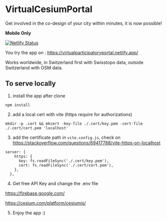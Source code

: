 # VirtualCesiumPortal

Get involved in the co-design of your city within minutes, it is now possible!

**Mobile Only**

[![Netlify Status](https://api.netlify.com/api/v1/badges/236c806f-34bf-4efa-a88b-298b4a929a48/deploy-status)](https://app.netlify.com/sites/virtualparticipatoryportal/deploys)

You try the app on : https://virtualparticipatoryportal.netlify.app/

Works worldwide, in Switzerland first with Swisstopo data, outside Switzerland with OSM data.


## To serve locally

1) install the app after clone 
```
npm install
```


2) add a local cert with vite (https require for authorizations)
```
mkdir -p .cert && mkcert -key-file ./.cert/key.pem -cert-file ./.cert/cert.pem 'localhost'
```


3) add the certificate path in `vite.config.js`, check on https://stackoverflow.com/questions/69417788/vite-https-on-localhost
```
server: {
    https: {
      key: fs.readFileSync('./.cert/key.pem'),
      cert: fs.readFileSync('./.cert/cert.pem'),
    },
  },
```


4) Get free API Key and change the .env file

https://firebase.google.com/

https://cesium.com/platform/cesiumjs/


5) Enjoy the app :)



